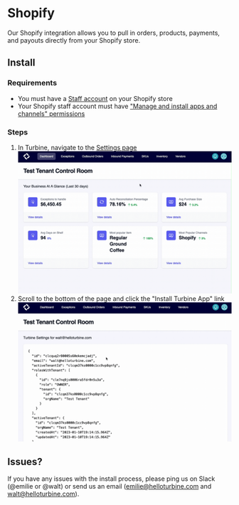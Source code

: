 # Shopify

Our Shopify integration allows you to pull in orders, products, payments, and payouts directly from your Shopify store.

## Install

### Requirements
- You must have a [Staff account](https://help.shopify.com/en/manual/your-account/staff-accounts/create-staff-accounts) on your Shopify store
- Your Shopify staff account must have ["Manage and install apps and channels" permissions](https://help.shopify.com/en/manual/your-account/staff-accounts/staff-permissions/staff-permissions-descriptions#apps-and-channels-permissions)

### Steps
1. In Turbine, navigate to the [Settings page](https://app.helloturbine.com/settings)
![Navigate to settings GIF](../../static/img/navigate-to-settings.gif)
2. Scroll to the bottom of the page and click the "Install Turbine App" link
![Scroll to install link GIF](../../static/img/scroll-to-install-link.gif)

## Issues?

If you have any issues with the install process, please ping us on Slack (@emilie or @walt) or send us an email (emilie@helloturbine.com and walt@helloturbine.com).